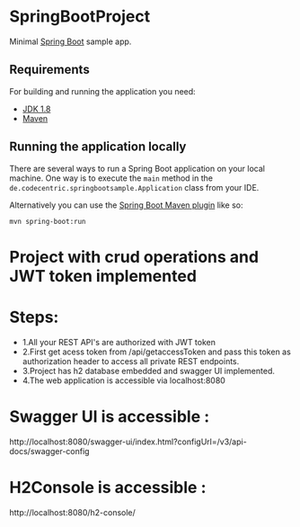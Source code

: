 # SpringBootProject

Minimal [Spring Boot](http://projects.spring.io/spring-boot/) sample app.

## Requirements

For building and running the application you need:

- [JDK 1.8](http://www.oracle.com/technetwork/java/javase/downloads/jdk8-downloads-2133151.html)
- [Maven](https://maven.apache.org)

## Running the application locally

There are several ways to run a Spring Boot application on your local machine. One way is to execute the `main` method in the `de.codecentric.springbootsample.Application` class from your IDE.

Alternatively you can use the [Spring Boot Maven plugin](https://docs.spring.io/spring-boot/docs/current/reference/html/build-tool-plugins-maven-plugin.html) like so:

```shell
mvn spring-boot:run
```

# Project with crud operations and JWT token implemented
# Steps:
* 1.All your REST API's are authorized with JWT token
* 2.First get acess token from /api/getaccessToken and pass this token as authorization header to access all private REST endpoints.
* 3.Project has h2 database embedded and swagger UI implemented.
* 4.The web application is accessible via localhost:8080

# Swagger UI is accessible :
http://localhost:8080/swagger-ui/index.html?configUrl=/v3/api-docs/swagger-config

# H2Console is accessible :
http://localhost:8080/h2-console/
